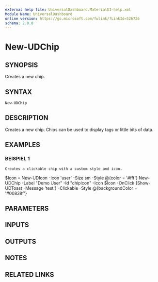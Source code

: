 ```yaml
---
external help file: UniversalDashboard.MaterialUI-help.xml
Module Name: UniversalDashboard
online version: https://go.microsoft.com/fwlink/?LinkId=526726
schema: 2.0.0
---
```


# New-UDChip

## SYNOPSIS
Creates a new chip.

## SYNTAX

```
New-UDChip
```

## DESCRIPTION
Creates a new chip.
Chips can be used to display tags or little bits of data.

## EXAMPLES

### BEISPIEL 1
```
Creates a clickable chip with a custom style and icon.
```

$Icon = New-UDIcon -Icon 'user' -Size sm -Style @{color = '#fff'}
New-UDChip -Label "Demo User" -Id "chipIcon" -Icon $Icon -OnClick {Show-UDToast -Message 'test'} -Clickable -Style @{backgroundColor = '#00838f'}

## PARAMETERS

## INPUTS

## OUTPUTS

## NOTES

## RELATED LINKS
